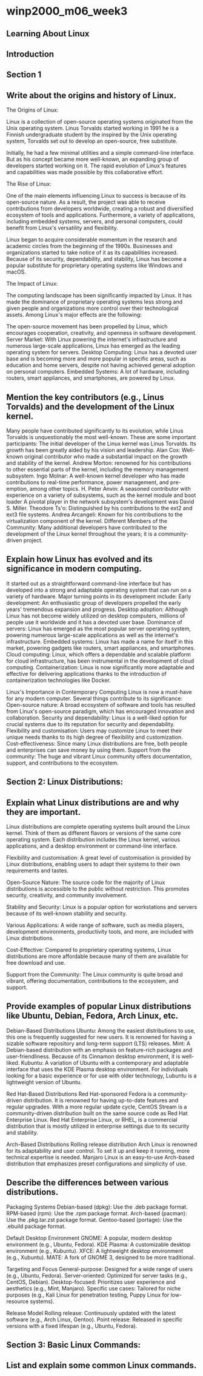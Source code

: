 # winp2000_m06_week3

## Learning About Linux
## Introduction

## Section 1
## Write about the origins and history of Linux.

The Origins of Linux:

Linux is a collection of open-source operating systems originated from the Unix operating system. Linus Torvalds started working in 1991 he is a Finnish undergraduate student by the inspired by the Unix operating system, Torvalds set out to develop an open-source, free substitute.

Initially, he had a few minimal utilities and a simple command-line interface. But as his concept became more well-known, an expanding group of developers started working on it. The rapid evolution of Linux's features and capabilities was made possible by this collaborative effort.

The Rise of Linux:

One of the main elements influencing Linux to success is because of its open-source nature. As a result, the project was able to receive contributions from developers worldwide, creating a robust and diversified ecosystem of tools and applications. Furthermore, a variety of applications, including embedded systems, servers, and personal computers, could benefit from Linux's versatility and flexibility.

Linux began to acquire considerable momentum in the research and academic circles from the beginning of the 1990s. Businesses and organizations started to take notice of it as its capabilities increased. Because of its security, dependability, and stability, Linux has become a popular substitute for proprietary operating systems like Windows and macOS.

The Impact of Linux:

The computing landscape has been significantly impacted by Linux. It has made the dominance of proprietary operating systems less strong and given people and organizations more control over their technological assets. Among Linux's major effects are the following:

The open-source movement has been propelled by Linux, which encourages cooperation, creativity, and openness in software development.
Server Market: With Linux powering the internet's infrastructure and numerous large-scale applications, Linux has emerged as the leading operating system for servers.
Desktop Computing: Linux has a devoted user base and is becoming more and more popular in specific areas, such as education and home servers, despite not having achieved general adoption on personal computers.
Embedded Systems: A lot of hardware, including routers, smart appliances, and smartphones, are powered by Linux.

## Mention the key contributors (e.g., Linus Torvalds) and the development of the Linux kernel.
Many people have contributed significantly to its evolution, while Linus Torvalds is unquestionably the most well-known.
These are some important participants:
The initial developer of the Linux kernel was Linus Torvalds. Its growth has been greatly aided by his vision and leadership.
Alan Cox: Well-known original contributor who made a substantial impact on the growth and stability of the kernel.
Andrew Morton: renowned for his contributions to other essential parts of the kernel, including the memory management subsystem.
Ingo Molnar: A well-known kernel developer who has made contributions to real-time performance, power management, and pre-emption, among other topics.
H. Peter Anvin: A seasoned contributor with experience on a variety of subsystems, such as the kernel module and boot loader
A pivotal player in the network subsystem's development was David S. Miller.
Theodore Ts'o: Distinguished by his contributions to the ext2 and ext3 file systems.
Andrea Arcangeli: Known for his contributions to the virtualization component of the kernel.
Different Members of the Community: Many additional developers have contributed to the development of the Linux kernel throughout the years; it is a community-driven project.

## Explain how Linux has evolved and its significance in modern computing.
It started out as a straightforward command-line interface but has developed into a strong and adaptable operating system that can run on a variety of hardware.
Major turning points in its development include:
Early development: An enthusiastic group of developers propelled the early years' tremendous expansion and progress.
Desktop adoption: Although Linux has not become widely utilized on desktop computers, millions of people use it worldwide and it has a devoted user base.
Dominance of servers: Linux has emerged as the most popular server operating system, powering numerous large-scale applications as well as the internet's infrastructure.
Embedded systems: Linux has made a name for itself in this market, powering gadgets like routers, smart appliances, and smartphones.
Cloud computing: Linux, which offers a dependable and scalable platform for cloud infrastructure, has been instrumental in the development of cloud computing.
Containerization: Linux is now significantly more adaptable and effective for delivering applications thanks to the introduction of containerization technologies like Docker.

Linux's Importance in Contemporary Computing
Linux is now a must-have for any modern computer. Several things contribute to its significance:
Open-source nature: A broad ecosystem of software and tools has resulted from Linux's open-source paradigm, which has encouraged innovation and collaboration.
Security and dependability: Linux is a well-liked option for crucial systems due to its reputation for security and dependability.
Flexibility and customisation: Users may customize Linux to meet their unique needs thanks to its high degree of flexibility and customization.
Cost-effectiveness: Since many Linux distributions are free, both people and enterprises can save money by using them.
Support from the community: The huge and vibrant Linux community offers documentation, support, and contributions to the ecosystem.

## Section 2: Linux Distributions:
## Explain what Linux distributions are and why they are important.

Linux distributions are complete operating systems built around the Linux kernel. Think of them as different flavors or versions of the same core operating system. Each distribution includes the Linux kernel, various applications, and a desktop environment or command-line interface.

Flexibility and customisation: A great level of customisation is provided by Linux distributions, enabling users to adapt their systems to their own requirements and tastes.

Open-Source Nature: The source code for the majority of Linux distributions is accessible to the public without restriction. This promotes security, creativity, and community involvement.

Stability and Security: Linux is a popular option for workstations and servers because of its well-known stability and security.

Various Applications: A wide range of software, such as media players, development environments, productivity tools, and more, are included with Linux distributions.

Cost-Effective: Compared to proprietary operating systems, Linux distributions are more affordable because many of them are available for free download and use.

Support from the Community: The Linux community is quite broad and vibrant, offering documentation, contributions to the ecosystem, and support.

## Provide examples of popular Linux distributions like Ubuntu, Debian, Fedora, Arch Linux, etc.
Debian-Based Distributions
Ubuntu: Among the easiest distributions to use, this one is frequently suggested for new users. It is renowned for having a sizable software repository and long-term support (LTS) releases.
Mint: A Debian-based distribution with an emphasis on feature-rich packages and user-friendliness. Because of its Cinnamon desktop environment, it is well-liked.
Kubuntu: A variation of Ubuntu with a contemporary and adaptable interface that uses the KDE Plasma desktop environment.
For individuals looking for a basic experience or for use with older technology, Lubuntu is a lightweight version of Ubuntu.

Red Hat-Based Distributions
Red Hat-sponsored Fedora is a community-driven distribution. It is renowned for having up-to-date features and regular upgrades.
With a more regular update cycle, CentOS Stream is a community-driven distribution built on the same source code as Red Hat Enterprise Linux.
Red Hat Enterprise Linux, or RHEL, is a commercial distribution that is mostly utilized in enterprise settings due to its security and stability.

Arch-Based Distributions
Rolling release distribution Arch Linux is renowned for its adaptability and user control. To set it up and keep it running, more technical expertise is needed.
Manjaro Linux is an easy-to-use Arch-based distribution that emphasizes preset configurations and simplicity of use.

## Describe the differences between various distributions.

Packaging Systems
Debian-based (dpkg): Use the .deb package format.
RPM-based (rpm): Use the .rpm package format.
Arch-based (pacman): Use the .pkg.tar.zst package format.
Gentoo-based (portage): Use the .ebuild package format.

Default Desktop Environment
GNOME: A popular, modern desktop environment (e.g., Ubuntu, Fedora).
KDE Plasma: A customizable desktop environment (e.g., Kubuntu).
XFCE: A lightweight desktop environment (e.g., Xubuntu).
MATE: A fork of GNOME 3, designed to be more traditional.


Targeting and Focus
General-purpose: Designed for a wide range of users (e.g., Ubuntu, Fedora).
Server-oriented: Optimized for server tasks (e.g., CentOS, Debian).
Desktop-focused: Prioritizes user experience and aesthetics (e.g., Mint, Manjaro).
Specific use cases: Tailored for niche purposes (e.g., Kali Linux for penetration testing, Puppy Linux for low-resource systems).

Release Model
Rolling release: Continuously updated with the latest software (e.g., Arch Linux, Gentoo).
Point release: Released in specific versions with a fixed lifespan (e.g., Ubuntu, Fedora).

## Section 3: Basic Linux Commands:
## List and explain some common Linux commands.





